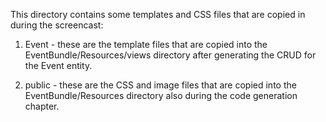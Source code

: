 This directory contains some templates and CSS
files that are copied in during the screencast:

1) Event - these are the template files that are copied
   into the EventBundle/Resources/views directory after generating
   the CRUD for the Event entity.

2) public - these are the CSS and image files that
   are copied into the EventBundle/Resources directory
   also during the code generation chapter.

